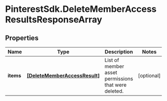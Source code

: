 # PinterestSdk.DeleteMemberAccessResultsResponseArray

## Properties

Name | Type | Description | Notes
------------ | ------------- | ------------- | -------------
**items** | [**[DeleteMemberAccessResult]**](DeleteMemberAccessResult.md) | List of member asset permissions that were deleted. | [optional] 


